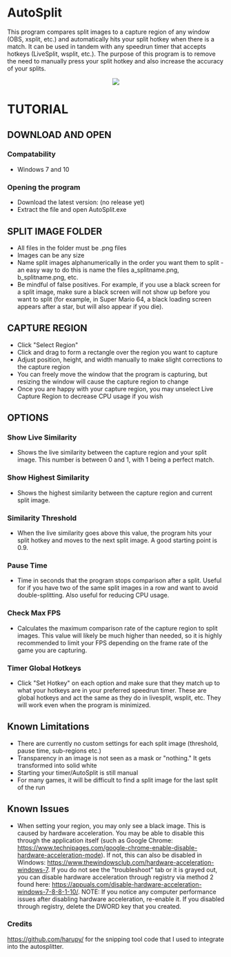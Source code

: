 # AutoSplit
This program compares split images to a capture region of any window (OBS, xsplit, etc.) and automatically hits your split hotkey when there is a match. It can be used in tandem with any speedrun timer that accepts hotkeys (LiveSplit, wsplit, etc.). The purpose of this program is to remove the need to manually press your split hotkey and also increase the accuracy of your splits. 

<p align="center">
  <img src="https://i.imgur.com/NVHY3g7.png" />
</p>

# TUTORIAL

## DOWNLOAD AND OPEN

### Compatability
- Windows 7 and 10

### Opening the program
- Download the latest version: (no release yet)
- Extract the file and open AutoSplit.exe

## SPLIT IMAGE FOLDER
- All files in the folder must be .png files
- Images can be any size
- Name split images alphanumerically in the order you want them to split - an easy way to do this is name the files a_splitname.png, b_splitname.png, etc.
- Be mindful of false positives. For example, if you use a black screen for a split image, make sure a black screen will not show up before you want to split (for example, in Super Mario 64, a black loading screen appears after a star, but will also appear if you die).

## CAPTURE REGION
- Click "Select Region"
- Click and drag to form a rectangle over the region you want to capture
- Adjust position, height, and width manually to make slight corrections to the capture region
- You can freely move the window that the program is capturing, but resizing the window will cause the capture region to change
- Once you are happy with your capture region, you may unselect Live Capture Region to decrease CPU usage if you wish

## OPTIONS
### Show Live Similarity
- Shows the live similarity between the capture region and your split image. This number is between 0 and 1, with 1 being a perfect match.

### Show Highest Similarity
- Shows the highest similarity between the capture region and current split image.

### Similarity Threshold
- When the live similarity goes above this value, the program hits your split hotkey and moves to the next split image. A good starting point is 0.9.

### Pause Time
- Time in seconds that the program stops comparison after a split. Useful for if you have two of the same split images in a row and want to avoid double-splitting. Also useful for reducing CPU usage.

### Check Max FPS
- Calculates the maximum comparison rate of the capture region to split images. This value will likely be much higher than needed, so it is highly recommended to limit your FPS depending on the frame rate of the game you are capturing.

### Timer Global Hotkeys
- Click "Set Hotkey" on each option and make sure that they match up to what your hotkeys are in your preferred speedrun timer. These are global hotkeys and act the same as they do in livesplit, wsplit, etc. They will work even when the program is minimized.

## Known Limitations
- There are currently no custom settings for each split image (threshold, pause time, sub-regions etc.)
- Transparency in an image is not seen as a mask or "nothing." It gets transformed into solid white
- Starting your timer/AutoSplit is still manual
- For many games, it will be difficult to find a split image for the last split of the run

## Known Issues
- When setting your region, you may only see a black image. This is caused by hardware acceleration. You may be able to disable this through the application itself (such as Google Chrome: https://www.technipages.com/google-chrome-enable-disable-hardware-acceleration-mode). If not, this can also be disabled in Windows: https://www.thewindowsclub.com/hardware-acceleration-windows-7. If you do not see the "troubleshoot" tab or it is grayed out, you can disable hardware acceleration through registry via method 2 found here: https://appuals.com/disable-hardware-acceleration-windows-7-8-8-1-10/. NOTE: If you notice any computer performance issues after disabling hardware acceleration, re-enable it. If you disabled through registry, delete the DWORD key that you created.

### Credits
https://github.com/harupy/ for the snipping tool code that I used to integrate into the autosplitter.
